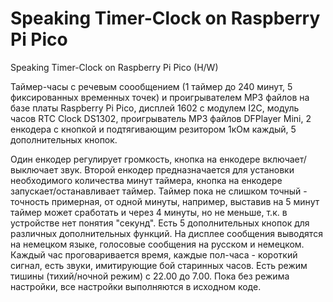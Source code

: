 # Speaking Timer-Clock on Raspberry Pi Pico
Speaking Timer-Clock on Raspberry Pi Pico (H/W)

Таймер-часы с речевым соообщением (1 таймер до 240 минут, 5 фиксированных временных точек) и проигрывателем MP3 файлов на базе платы Raspberry Pi Pico, дисплей 1602 с модулем I2C, модуль часов RTC Clock DS1302,
проигрыватель MP3 файлов DFPlayer Mini, 2 енкодера с кнопкой и подтягивающим резитором 1кОм каждый, 5 дополнительных кнопок.

Один енкодер регулирует громкость, кнопка на енкодере включает/выключает звук.
Второй енкодер предназначается для установки необходимого количества минут таймера, кнопка на енкодере запускает/останавливает таймер.
Таймер пока не слишком точный - точность примерная, от одной минуты, например, выставив на 5 минут таймер может сработать и через 4 минуты, 
но не меньше, т.к. в устройстве нет понятия "секунд".
Есть 5 дополнительных кнопок для различных дополнительных функций.
На дисплее сообщения выводятся на немецком языке, голосовые сообщения на русском и немецком.
Каждый час проговаривается время, каждые пол-часа - короткий сигнал, есть звуки, имитирующие бой старинных часов.
Есть режим тишины (тихий/ночной режим) с 22.00 до 7.00.
Пока без режима настройки, все настройки выполняются в исходном коде.
